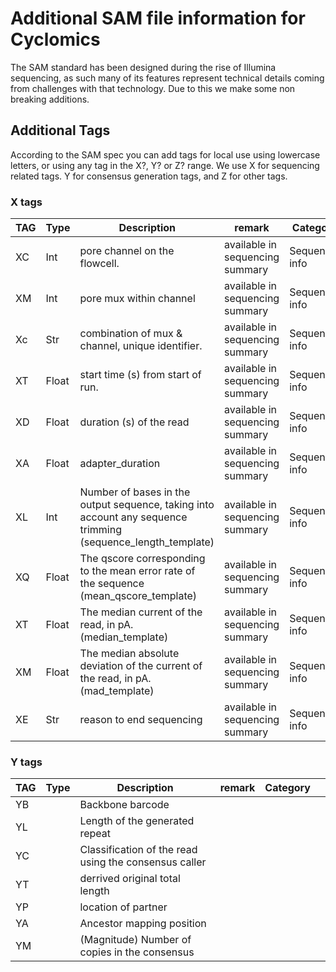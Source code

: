 # Additional SAM file information for Cyclomics

The SAM standard has been designed during the rise of Illumina sequencing, as such many of its features represent technical details coming from challenges with that technology. Due to this we make some non breaking additions.

## Additional Tags

According to the SAM spec you can add tags for local use using lowercase letters, or using any tag in the X?, Y? or Z? range. We use X for sequencing related tags. Y for consensus generation tags, and Z for other tags.

### X tags

| TAG | Type  | Description                                                                                                        | remark                          | Category       |     |
| --- | ----- | ------------------------------------------------------------------------------------------------------------------ | ------------------------------- | -------------- | --- |
| XC  | Int   | pore channel on the flowcell.                                                                                      | available in sequencing summary | Sequencer info |     |
| XM  | Int   | pore mux within channel                                                                                            | available in sequencing summary | Sequencer info |     |
| Xc  | Str   | combination of mux & channel, unique identifier.                                                                   | available in sequencing summary | Sequencer info |     |
| XT  | Float | start time (s) from start of run.                                                                                  | available in sequencing summary | Sequencer info |     |
| XD  | Float | duration (s) of the read                                                                                           | available in sequencing summary | Sequencer info |     |
| XA  | Float | adapter_duration                                                                                                   | available in sequencing summary | Sequencer info |     |
| XL  | Int   | Number of bases in the output sequence, taking into </br> account any sequence trimming (sequence_length_template) | available in sequencing summary | Sequencer info |     |
| XQ  | Float | The qscore corresponding to the mean error rate of </br>the sequence (mean_qscore_template)                        | available in sequencing summary | Sequencer info |     |
| XT  | Float | The median current of the read, in pA. (median_template)                                                           | available in sequencing summary | Sequencer info |     |
| XM  | Float | The median absolute deviation of the current of </br>the read, in pA. (mad_template)                               | available in sequencing summary | Sequencer info |     |
| XE  | Str   | reason to end sequencing                                                                                           | available in sequencing summary | Sequencer info |     |


### Y tags

| TAG | Type | Description                                           | remark | Category |     |
| --- | ---- | ----------------------------------------------------- | ------ | -------- | --- |
| YB  |      | Backbone barcode                                      |        |          |     |
| YL  |      | Length of the generated repeat                        |        |          |     |
| YC  |      | Classification of the read using the consensus caller |        |          |     |
| YT  |      | derrived original total length                        |        |          |     |
| YP  |      | location of partner                                   |        |          |     |
| YA  |      | Ancestor mapping position                             |        |          |     |
| YM  |      | (Magnitude) Number of copies in the consensus         |        |          |     |
